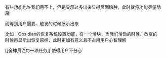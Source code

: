 有些功能也许我们用不上，但是显示过多出来显得页面臃肿，此时就将功能尽量隐藏

而等到用户需要、触发的时候展示出来

比如：Obsidian的恢复系统设置功能，有一个滑块，当我们滑动的时候、改变的时候再显示出恢复原样，此时更加有意义且不占用用户心智理解



[[全神贯注每一项任务]] 使得用户不分心